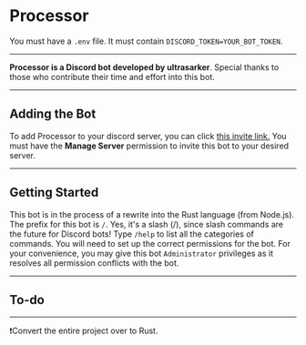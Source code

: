 # Processor

You must have a `.env` file. It must contain `DISCORD_TOKEN=YOUR_BOT_TOKEN`. 

---

**Processor is a Discord bot developed by ultrasarker**. Special thanks to those who contribute their time and effort into this bot.

---

## Adding the Bot

To add Processor to your discord server, you can click [this invite link.](https://discord.com/oauth2/authorize?client_id=1294345614343016479&scope=bot&permissions=2134371583) You must have the **Manage Server** permission to invite this bot to your desired server.

---

## Getting Started

This bot is in the process of a rewrite into the Rust language (from Node.js). The prefix for this bot is `/`. Yes, it's a slash (/), since slash commands are the future for Discord bots! Type `/help` to list all the categories of commands. You will need to set up the correct permissions for the bot. For your convenience, you may give this bot `Administrator` privileges as it resolves all permission conflicts with the bot.

---

## To-do
---
❗Convert the entire project over to Rust.
